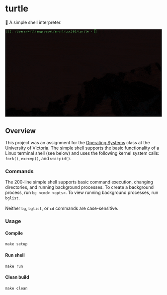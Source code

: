 # turtle
:turtle: A simple shell interpreter.

![alt text](https://github.com/williamgrosset/turtle/blob/master/example.gif "Shell")

## Overview
This project was an assignment for the [Operating Systems](https://github.com/williamgrosset/turtle/blob/master/csc360_a1.pdf) class at the University of Victoria. The simple shell supports the basic functionality of a Linux terminal shell (see below) and uses the following kernel system calls: `fork()`, `execvp()`, and `waitpid()`.

### Commands
The 200-line simple shell supports basic command execution, changing directories, and running background processes. To create a background process, run `bg <cmd> <opts>`. To view running background processes, run `bglist`. <br /><br />Neither `bg`, `bglist`, or `cd` commands are case-sensitive.

### Usage
#### Compile
```
make setup
```

#### Run shell
```
make run
```

#### Clean build
```
make clean
```
